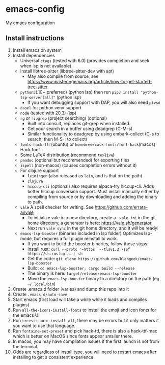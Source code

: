 # emacs-config
My emacs configuration

## Install instructions
1. Install emacs on system
2. Install dependencies
   - Universal `ctags` (tested with 6.0) (provides completion and seek when lsp is not available)
   - Install libtree-sitter (libtree-sitter-dev with apt)
     - May also compile from source, see https://www.masteringemacs.org/article/how-to-get-started-tree-sitter
   - `python3`(.10+ preferred) (python lsp) then run `pip3 install "python-lsp-server[all]"` (python lsp)
     - If you want debugging support with DAP, you will also need `ptvsd`
   - `dasel` for python venv support
   - `node` (tested with 20.3) (lsp)
   - `rg` or `ripgrep` (project searching) (optional)
     - Built into consult, replaces git-grep when installed.
     - Get your search in a buffer using deadgrep (C-M-s)
     - Similar functionality to deadgrep by using embark-collect (C-s to search, then M-S-; to collect)
   - `fonts-hack-ttf`(ubuntu) or `homebrew/cask-fonts/font-hack`(macos) Hack font
   - Some LaTeX distribution (recommend `texlive`)
   - `pandoc` (optional but recommended) for exporting files
   - `ispell` (non-macos) (causes completion errors without it)
   - For clojure support
     - `leiningen` (also released as `lein`, and is that on the path)
     - `clojure`
     - `hiccup-cli` (optional) also requires elpaca-try hiccup-cli. Adds better hiccup conversion support. Must install manually either by compiling from source or by downloading and adding the binary to path.
   - `vale` A spell checker for writing. See https://github.com/errata-ai/vale
     - To initialize vale in a new directory, create a `.vale.ini` in the git home directory, a generator is here: https://vale.sh/generator
     - Next run `vale sync` in the git home directory, and it will be ready!
   - `emacs-lsp-booster` (binaries included in lsp folder) Optimizes lsp-mode, but requires a full plugin reinstall to work.
     - If you want to build the booster binaries, follow these steps:
     - Install rust: `curl --proto '=https' --tlsv1.2 -sSf https://sh.rustup.rs | sh`
     - Get the code: `git clone https://github.com/blahgeek/emacs-lsp-booster`
     - Build: `cd emacs-lsp-booster; cargo build --release`
     - The binary is here: `target/release/emacs-lsp-booster`
     - Move the `emacs-lsp-booster` binary to a directory on the path (eg `~/.local/bin`)
3. Create .emacs.d folder (varies) and dump this repo into it
4. Create `.emacs.d/auto-save`
5. Start emacs (first load will take a while while it loads and compiles plugins)
6. Run `all-the-icons-install-fonts` to install the emoji and icon fonts for the emacs UI
7. Run `treesit-auto-install-all`, there may be errors but it only matters if you want to use that language.
8. Run `fontaine-set-preset` and pick hack-ttf, there is also a hack-ttf-mac which is better on MacOS since fonts appear smaller there.
9. In macos, you may have compilation issues if the first launch is not from the terminal.
10. Odds are regardless of install type, you will need to restart emacs after installing to get a consistent experience.
